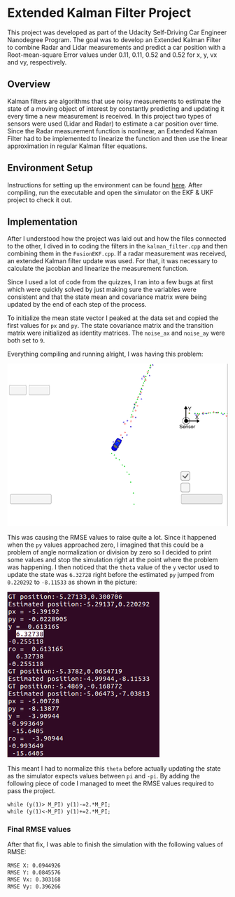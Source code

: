 # Extended Kalman Filter Project

This project was developed as part of the Udacity Self-Driving Car Engineer Nanodegree Program. The goal was to develop an Extended Kalman Filter to combine Radar and Lidar measurements and predict a car position with a Root-mean-square Error values under 0.11, 0.11, 0.52 and 0.52 for x, y, vx and vy, respectively.

## Overview

Kalman filters are algorithms that use noisy measurements to estimate the state of a moving object of interest by constantly predicting and updating it every time a new measurement is received. In this project two types of sensors were used (Lidar and Radar) to estimate a car position over time. Since the Radar measurement function is nonlinear, an Extended Kalman Filter had to be implemented to linearize the function and then use the linear approximation in regular Kalman filter equations.

## Environment Setup

Instructions for setting up the environment can be found [here](setup.md). After compiling, run the executable and open the simulator on the EKF & UKF project to check it out.

## Implementation

After I understood how the project was laid out and how the files connected to the other, I dived in to coding the filters in the `kalman_filter.cpp` and then combining them in the `FusionEKF.cpp`. If a radar measurement was received, an extended Kalman filter update was used. For that, it was necessary to calculate the jacobian and linearize the measurement function.

Since I used a lot of code from the quizzes, I ran into a few bugs at first which were quickly solved by just making sure the variables were consistent and that the state mean and covariance matrix were being updated by the end of each step of the process.

To initialize the mean state vector I peaked at the data set and copied the first values for `px` and `py`. The state covariance matrix and the transition matrix were initialized as identity matrices. The `noise_ax` and `noise_ay` were both set to `9`.

Everything compiling and running alright, I was having this problem:

![problem](kalman_filter.png)

This was causing the RMSE values to raise quite a lot. Since it happened when the `py` values approached zero, I imagined that this could be a problem of angle normalization or division by zero so I decided to print some values and stop the simulation right at the point where the problem was happening. I then noticed that the `theta` value of the `y` vector used to update the state was `6.32728` right before the estimated `py` jumped from `0.220292` to `-8.11533` as shown in the picture:

![y_value](problem.png)

This meant I had to normalize this `theta` before actually updating the state as the simulator expects values between `pi` and `-pi`. By adding the following piece of code I managed to meet the RMSE values required to pass the project.

```
while (y(1)> M_PI) y(1)-=2.*M_PI;
while (y(1)<-M_PI) y(1)+=2.*M_PI;
```

### Final RMSE values

After that fix, I was able to finish the simulation with the following values of RMSE:

```
RMSE X: 0.0944926
RMSE Y: 0.0845576
RMSE Vx: 0.303168
RMSE Vy: 0.396266
```

